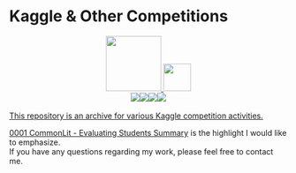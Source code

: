# Kaggle & Other Competitions

<div align="center">
  <a href="https://www.kaggle.com/jasonheesanglee"><img src="https://www.kaggle.com/static/images/site-logo.svg" width="100" /> <img src="https://www.kaggle.com/static/images/tiers/master@192.png" width="50" /> 
</div>   
<div align="center">
  <img src="https://road-to-kaggle-grandmaster.vercel.app/api/badges/jasonheesanglee/competitions" /><img src="https://road-to-kaggle-grandmaster.vercel.app/api/badges/jasonheesanglee/dataset" /><img src="https://road-to-kaggle-grandmaster.vercel.app/api/badges/jasonheesanglee/notebook" /><img src="https://road-to-kaggle-grandmaster.vercel.app/api/badges/jasonheesanglee/discussion" />
</div>
    
<br>
This repository is an archive for various Kaggle competition activities.<br>

[0001 CommonLit - Evaluating Students Summary](https://github.com/jasonheesanglee/kaggle/tree/main/0001%20CommonLit%20-%20Evaluating%20Students%20Summary) is the highlight I would like to emphasize.<br>
If you have any questions regarding my work, please feel free to contact me.<br>
